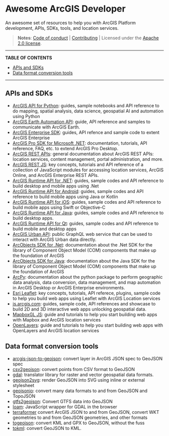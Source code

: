 # Awesome ArcGIS Developer

An awesome set of resources to help you with ArcGIS Platform development, APIs, SDKs, tools, and location services.

> **Notes**: [Code of conduct](CODE_OF_CONDUCT.md) | [Contributing](CONTRIBUTING.md) | Licensed under the [Apache 2.0 license](LICENSE.md).

---

**TABLE OF CONTENTS**

<!-- START doctoc generated TOC please keep comment here to allow auto update -->
<!-- DON'T EDIT THIS SECTION, INSTEAD RE-RUN doctoc TO UPDATE -->

- [APIs and SDKs](#apis-and-sdks)
- [Data format conversion tools](#data-format-conversion-tools)

<!-- END doctoc generated TOC please keep comment here to allow auto update -->

---

## APIs and SDKs

- [ArcGIS API for Python](https://developers.arcgis.com/python/): guides, sample notebooks and API reference to do mapping, spatial analysis, data science, geospatial AI and automation using Python
- [ArcGIS Earth Automation API](https://doc.arcgis.com/en/arcgis-earth/automation-api/get-started.htm): guide, API reference and samples to communicate with ArcGIS Earth.
- [ArcGIS Enterprise SDK](https://developers.arcgis.com/enterprise-sdk/): guides, API refence and sample code to extent ArcGIS Enterprise
- [ArcGIS Pro SDK for Microsoft .NET](https://pro.arcgis.com/en/pro-app/latest/sdk/): documentation, tutorials, API reference, FAQ, etc. to extend ArcGIS Pro Desktop.
- [ArcGIS REST APIs](https://developers.arcgis.com/rest/): general documentation about ArcGIS REST APIs: location services, content management, portal administration, and more.
- [ArcGIS REST JS](https://developers.arcgis.com/arcgis-rest-js/): key concepts, tutorials and API reference of a collection of JavaScript modules for accessing location services, ArcGIS Online, and ArcGIS Enterprise REST APIs.
- [ArcGIS Runtime API for .NET](https://developers.arcgis.com/net/): guides, sample codes and API reference to build desktop and mobile apps using .Net
- [ArcGIS Runtime API for Android](https://developers.arcgis.com/android/): guides, sample codes and API reference to build mobile apps using Java or Kotlin
- [ArcGIS Runtime API for iOS](https://developers.arcgis.com/ios/): guides, sample codes and API reference to build mobile apps using Swift or Objective-C
- [ArcGIS Runtime API for Java](https://developers.arcgis.com/java/): guides, sample codes and API reference to build desktop apps.
- [ArcGIS Runtime API for Qt](https://developers.arcgis.com/qt/): guides, sample codes and API reference to build mobile and desktop apps
- [ArcGIS Urban API](https://developers.arcgis.com/arcgis-urban-api/): public GraphQL web service that can be used to interact with ArcGIS Urban data directly.
- [ArcObjects SDK for .Net](https://desktop.arcgis.com/en/arcobjects/latest/net/webframe.htm#RoadmapToExtendingArcObjects.htm): documentation about the .Net SDK for the library of Component Object Model (COM) components that make up the foundation of ArcGIS
- [ArcObjects SDK for Java](https://desktop.arcgis.com/en/arcobjects/latest/java/#80146cac-6b50-4c82-a9f5-7a5be3406c5b.htm): documentation about the Java SDK for the library of Component Object Model (COM) components that make up the foundation of ArcGIS
- [ArcPy](https://pro.arcgis.com/en/pro-app/arcpy/main/arcgis-pro-arcpy-reference.htm): documentation about the python package to perform geographic data analysis, data conversion, data management, and map automation in ArcGIS Desktop or ArcGIS Enterprise environments.
- [Esri Leaflet](https://developers.arcgis.com/esri-leaflet/): key concepts, tutorials, API referece, plugins, sample code to help you build web apps using Leaflet with ArcGIS Location services
- [js.arcgis.com](https://developers.arcgis.com/javascript/latest/): guides, sample code, API references and showcase to build 2D and 3D interactive web apps unlocking geospatial data.
- [MapboxGL JS](https://developers.arcgis.com/mapbox-gl-js/): guide and tutorials to help you start building web apps with Mapbox and ArcGIS location services
- [OpenLayers](https://developers.arcgis.com/openlayers/): guide and tutorials to help you start building web apps with OpenLayers and ArcGIS location services

## Data format conversion tools

- [arcgis-json-to-geojson](https://github.com/gavinr/arcgis-json-to-geojson): convert layer in ArcGIS JSON spec to GeoJSON spec
- [csv2geojson](https://viglino.github.io/ol-ext/examples/misc/csv2geojson.html): convert points from CSV format to GeoJSON
- [gdal](https://github.com/OSGeo/gdal): translator library for raster and vector geospatial data formats.
- [geojson2svg](https://github.com/w8r/geojson2svg): render GeoJSON into SVG using inline or external stylesheet
- [geojsonio](https://github.com/ropensci/geojsonio): convert many data formats to and from GeoJSON and TopoJSON
- [gtfs2geojson](https://github.com/node-geojson/gtfs2geojson): Convert GTFS data into GeoJSON
- [loam](https://github.com/azavea/loam): JavaScript wrapper for GDAL in the browser
- [terraformer](https://github.com/terraformer-js/terraformer) convert ArcGIS JSON to and from GeoJSON, convert WKT geometries to and from GeoJSON geometries, and other formats
- [togeojson](mapbox.github.io/togeojson/): convert KML and GPX to GeoJSON, without the fuss
- [tokml](https://github.com/mapbox/tokml): convert GeoJSON to KML.
